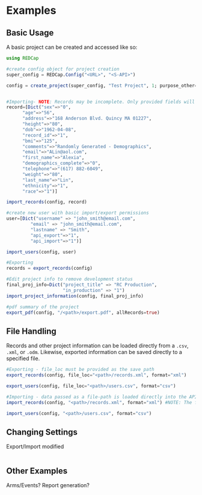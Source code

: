 


<a id='Examples-1'></a>

# Examples


<a id='Basic-Usage-1'></a>

## Basic Usage


A basic project can be created and accessed like so:


```julia
using REDCap

#create config object for project creation
super_config = REDCap.Config("<URL>", "<S-API>")

config = create_project(super_config, "Test Project", 1; purpose_other="Testing REDCap.jl Functionality", project_notes="This is not an actual REDCap Database.")


#Importing- NOTE: Records may be incomplete. Only provided fields will be updated
record=[Dict("sex"=>"0",
	  "age"=>"56",
	  "address"=>"168 Anderson Blvd. Quincy MA 01227",
	  "height"=>"80",
	  "dob"=>"1962-04-08",
	  "record_id"=>"1",
	  "bmi"=>"125",
	  "comments"=>"Randomly Generated - Demographics",
	  "email"=>"ALin@aol.com",
	  "first_name"=>"Alexia",
	  "demographics_complete"=>"0",
	  "telephone"=>"(617) 882-6049",
	  "weight"=>"80",
	  "last_name"=>"Lin",
	  "ethnicity"=>"1",
	  "race"=>"1")]

import_records(config, record)

#create new user with basic import/export permissions
user=[Dict("username" => "john_smith@email.com",
		 "email" => "john_smith@email.com",
		 "lastname" => "Smith",
		 "api_export"=>"1",
		 "api_import"=>"1")]

import_users(config, user)

#Exporting
records = export_records(config)

#Edit project info to remove development status
final_proj_info=Dict("project_title" => "RC Production",
				  	 "in_production" => "1")
import_project_information(config, final_proj_info)

#pdf summary of the project
export_pdf(config, "/<path>/export.pdf", allRecords=true)
```


<a id='File-Handling-1'></a>

## File Handling


Records and other project information can be loaded directly from a `.csv`, `.xml`, or `.odm`. Likewise, exported information can be saved directly to a specified file. 


```julia
#Exporting - file_loc must be provided as the save path
export_records(config, file_loc="<path>/records.xml", format="xml")

export_users(config, file_loc="<path>/users.csv", format="csv")

#Importing - data passed as a file-path is loaded directly into the API
import_records(config, "<path>/records.xml", format="xml") #NOTE: The format must match the file format you are uploading

import_users(config, "<path>/users.csv", format="csv")
```


<a id='Changing-Settings-1'></a>

## Changing Settings


Export/Import modified


```julia

```


<a id='Other-Examples-1'></a>

## Other Examples


Arms/Events? Report generation?

